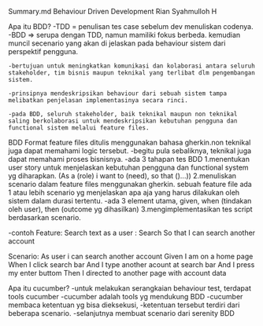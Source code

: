 Summary.md
Behaviour Driven Development
Rian Syahmulloh H

Apa itu BDD?
    -TDD = penulisan tes case sebelum dev menuliskan codenya.
    -BDD => serupa dengan TDD, namun mamiliki fokus berbeda. kemudian muncil secenario yang akan di jelaskan pada behaviour sistem dari perspektif pengguna.

    -bertujuan untuk meningkatkan komunikasi dan kolaborasi antara seluruh stakeholder, tim bisnis maupun teknikal yang terlibat dlm pengembangan sistem.

    -prinsipnya mendeskripsikan behaviour dari sebuah sistem tampa melibatkan penjelasan implementasinya secara rinci. 

    -pada BDD, seluruh stakeholder, baik teknikal maupun non teknikal saling berkolaborasi untuk mendeskripsikan kebutuhan pengguna dan functional sistem melalui feature files.

BDD Format
    feature files ditulis menggunakan bahasa gherkin.non teknikal juga dapat memahami logic tersebut.
    -begitu pula sebaliknya, teknikal juga dapat memahami proses bisnisnya.
    -ada 3 tahapan tes BDD
        1.menentukan user story untuk menjelaskan kebutuhan pengguna dan functional system yg diharapkan. (As a (role) i want to (need), so that ()...))
        2.menuliskan scenario dalam feature files menggunakan  gherkin. sebuah feature file ada 1 atau lebih scenario yg menjelaskan apa aja yang harus dilakukan oleh sistem dalam durasi tertentu. 
        -ada 3 element utama, given, when (tindakan oleh user), then (outcome yg dihasilkan)
        3.mengimplementasikan tes script berdasarkan scenario.

-contoh
Feature: Search text as a user : Search So that I can search another account

  Scenario: As user i can search another account
    Given I am on a home page
    When I click search bar
    And I type another acount at search bar
    And I press my enter buttom
    Then I directed to another page with account data

Apa itu cucumber?
    -untuk melakukan serangkaian behaviour test, terdapat tools cucumber
    -cucumber adalah tools yg mendukung BDD
    -cucumber membaca ketentuan yg bisa dieksekusi,
    -ketentuan tersebut terdiri dari beberapa scenario.
    -selanjutnya membuat scenario dari serenity BDD